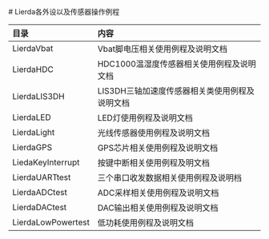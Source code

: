 ﻿
﻿# Lierda各外设以及传感器操作例程

| 目录              | 内容 |
| :--------------- | :---------------------------- |
| LierdaVbat| Vbat脚电压相关使用例程及说明文档|
| LierdaHDC| HDC1000温湿度传感器相关使用例程及说明文档|
| LierdaLIS3DH| LIS3DH三轴加速度传感器相关类使用例程及说明文档|
| LierdaLED| LED灯使用例程及说明文档 |
| LierdaLight| 光线传感器使用例程及说明文档 |
| LierdaGPS| GPS芯片相关使用例程及说明文档|
| LiedaKeyInterrupt| 按键中断相关使用例程及明文档|
| LierdaUARTtest| 三个串口收发数据相关使用例程及说明档|
| LierdaADCtest| ADC采样相关使用例程及说明文档|
| LierdaDACtest| DAC输出相关使用例程及说明文档|
| LierdaLowPowertest | 低功耗使用例程及说明文档 |